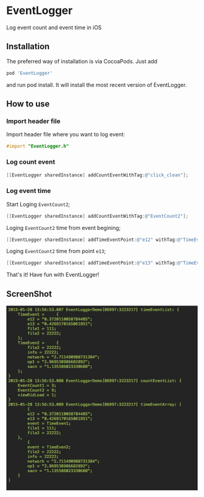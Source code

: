 EventLogger
===========

Log event count and event time in iOS

## Installation

The preferred way of installation is via CocoaPods. Just add

```ruby
pod 'EventLogger'
```

and run pod install. It will install the most recent version of EventLogger.

## How to use

### Import header file

Import header file where you want to log event:

```objective-c
#import "EventLogger.h"
```

### Log count event

```objective-c
[[EventLogger sharedInstance] addCountEventWithTag:@"click_clean"];
```

### Log event time

Start Loging `EventCount2`;

```objective-c
[[EventLogger sharedInstance] addCountEventWithTag:@"EventCount2"];
```

Loging `EventCount2` time from event begining;

```objective-c
[[EventLogger sharedInstance] addTimeEventPoint:@"e12" withTag:@"TimeEven1" andInfo:nil timeFromPoint:@nil];
```

Loging `EventCount2` time from point `e13`;

```objective-c
[[EventLogger sharedInstance] addTimeEventPoint:@"e13" withTag:@"TimeEven1" andInfo:nil timeFromPoint:@"e12"];
```

That's it! Have fun with EventLogger!


## ScreenShot

![ScreenShot1](ScreenShot/ScreenShot1.JPG)
